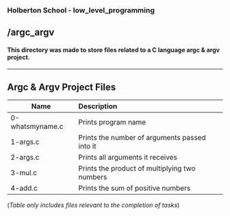 ### Holberton School - low_level_programming 
## /argc_argv
#### This directory was made to store files related to a C language argc & argv project.
----------------------------------------------------------------------------------------------------------------
## Argc & Argv Project Files
| Name          | Description   |
| ------------- |:--------------|
| 0-whatsmyname.c | Prints program name|
| 1-args.c | Prints the number of arguments passed into it|
| 2-args.c | Prints all arguments it receives|
| 3-mul.c | Prints the product of multiplying two numbers|
| 4-add.c | Prints the sum of positive numbers|

(*Table only includes files relevant to the completion of tasks*)
